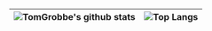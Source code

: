 |![TomGrobbe's github stats](https://github-readme-stats.vercel.app/api?username=tomgrobbe&count_private=true&show_icons=true&theme=dracula&disable_animations=true&include_all_commits=true)|![Top Langs](https://github-readme-stats.vercel.app/api/top-langs/?username=tomgrobbe&theme=dracula&langs_count=10)|
|:-:|:-:|
